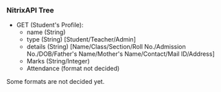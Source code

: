 <h3>NitrixAPI Tree </h3>

- GET (Student's Profile):
    - name (String)
    - type (String) [Student/Teacher/Admin]
    - details (String) [Name/Class/Section/Roll No./Admission No./DOB/Father's Name/Mother's Name/Contact/Mail ID/Address]
    - Marks (String/Integer)
    - Attendance (format not decided)

Some formats are not decided yet.

